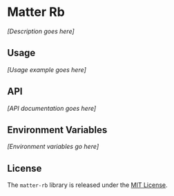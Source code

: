 # Matter Rb

*[Description goes here]*

## Usage

*[Usage example goes here]*

## API

*[API documentation goes here]*

## Environment Variables

*[Environment variables go here]*

## License

The `matter-rb` library is released under the [MIT License](MIT-License.txt).
